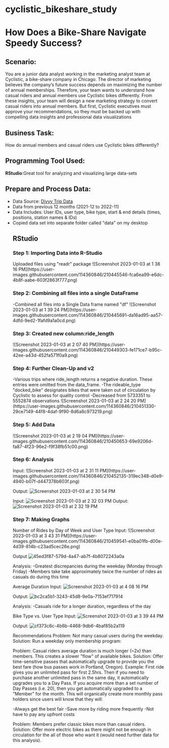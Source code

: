 # cyclistic_bikeshare_study
<h1>How Does a Bike-Share Navigate Speedy Success?</h1>

<h2>Scenario:</h2>
You are a junior data analyst working in the marketing analyst team at Cyclistic, a bike-share company in Chicago. The director of marketing believes the company’s future success depends on maximizing the number of annual memberships. Therefore, your team wants to understand how casual riders and annual members use Cyclistic bikes differently. From these insights, your team will design a new marketing strategy to convert casual riders into annual members. But first, Cyclistic executives must approve your recommendations, so they must be backed up with compelling data insights and professional data visualizations


<h2>Business Task:</h2>
How do annual members and casual riders use Cyclistic bikes differently?

<h2> Programming Tool Used:</h2>
<b>RStudio</b>:Great tool for analyzing and visualizing large data-sets 

<h2>Prepare and Process Data:</h2>
<ul>
  <li> Data Source: <a href="https://divvy-tripdata.s3.amazonaws.com/index.html"> Divvy Trip Data </a> </li>
  <li>Data from previous 12 months (2021-12 to 2022-11)</li>
  <li>Data Includes: User IDs, user type, bike type, start & end details (times, positions, station names & IDs)</li>
  <li>Copied data set into separate folder called "data" on my desktop</li>

<h2> RStudio </h2>
  <h3> Step 1: Importing Data into R-Studio</h3>
Uploaded files using "readr" package
![Screenshot 2023-01-03 at 1 38 16 PM](https://user-images.githubusercontent.com/114360846/210445546-fca6ea99-e6dc-4b8f-aabe-603f2863f777.png)


  <h3>Step 2: Combining all files into a single DataFrame</h3>
-Combined all files into a Single Data frame named "df"
![Screenshot 2023-01-03 at 1 39 24 PM](https://user-images.githubusercontent.com/114360846/210445691-da16ad95-aa57-4dfd-9ed2-1fafd9a1a0cd.png)

  <h3>Step 3: Created new column:ride_length</h3>
![Screenshot 2023-01-03 at 2 07 40 PM](https://user-images.githubusercontent.com/114360846/210449303-fe171ce7-b95c-42ee-a43d-452fa571f0a9.png)

  <h3>Step 4: Further Clean-Up and v2</h3>
-Various trips where ride_length returns a negative duration. These entries were omitted from the data_frame.
-The rideable_type "docked_bike" designates bikes that were taken out of circulation by Cyclistic to assess for quality control
-Decreased from 5733351 to 5552874 observations
![Screenshot 2023-01-03 at 2 24 20 PM](https://user-images.githubusercontent.com/114360846/210451330-29ce7149-44f8-4daf-9f90-8d6a8c973219.png)

  <h3>Step 5: Add Data</h3>
![Screenshot 2023-01-03 at 2 19 04 PM](https://user-images.githubusercontent.com/114360846/210450653-69e9206d-fa87-4f23-96e2-f9f38fb51c00.png)

  <h3>Step 6: Analysis</h3>
Input:
![Screenshot 2023-01-03 at 2 31 11 PM](https://user-images.githubusercontent.com/114360846/210452135-319ec348-d0e9-4940-b07f-d447378b603f.png)

Output:
![Screenshot 2023-01-03 at 2 30 54 PM](https://user-images.githubusercontent.com/114360846/210452105-18282c71-22c9-44a0-9151-cd4942678fbe.png)

Input:
![Screenshot 2023-01-03 at 2 32 03 PM](https://user-images.githubusercontent.com/114360846/210452226-45d9b958-db62-4181-a18a-90a3fad45dc5.png)
Output:
![Screenshot 2023-01-03 at 2 32 19 PM](https://user-images.githubusercontent.com/114360846/210452259-a525a285-6c96-4a0f-811c-2941bb1bcd0f.png)


  <h3>Step 7: Making Graphs</h3>
Number of Rides by Day of Week and User Type
Input:
![Screenshot 2023-01-03 at 3 43 31 PM](https://user-images.githubusercontent.com/114360846/210459541-e0ba01fb-d00e-4d39-814b-c23ad5cec26e.png)

Output
![45ed3f87-579d-4a47-ab7f-4b8072243a0a](https://user-images.githubusercontent.com/114360846/210459581-4c24e7ed-ff13-4d32-a707-e4304fd5aa3f.png)

Analysis:
-Greatest discrepancies during the weekday (Monday through Friday)
  -Members take take approximately twice the number of rides as casuals do during this time

Average Duration 
Input:
![Screenshot 2023-01-03 at 4 08 16 PM](https://user-images.githubusercontent.com/114360846/210461659-fe6d86c3-1689-4df7-9bec-4f123a0f1b34.png)

Output:
![bc2ca5b1-3243-45d8-9e0a-7153ef717914](https://user-images.githubusercontent.com/114360846/210461691-6bfe77ac-9dba-44c3-91e1-c68fc918a9b8.png)


Analysis:
-Casuals ride for a longer duration, regardless of the day

Bike Type vs. User Type
Input:
![Screenshot 2023-01-03 at 3 39 44 PM](https://user-images.githubusercontent.com/114360846/210459199-4b93df65-9cd2-4a36-bfb7-6a04c4bffe1c.png)

Output:
![cf373c6c-4b6b-4468-9db6-4baf85b2a119](https://user-images.githubusercontent.com/114360846/210459284-7b651e95-fdec-441b-8bc1-c504f10c6f4e.png)


Recommendations
Problem: Not many casual users during the weekday.
Solution: Run a weekday only membership program:

Problem: Casual riders average duration is much longer (~2x) than members. This creates a slower "flow" of available bikes.
Solution: Offer time-sensitive passes that automatically upgrade to provide you the best fare (how bus passes work in Portland, Oregon). Example: First ride gives you an unlimited pass for first 2.5hrs. Then if you need to purchase another unlimited pass in the same day, it automatically upgrades you to a Day Pass. If you acquire more than a set number of Day Passes (i.e. 20), then you get automatically upgraded to a "Member" for the month. This will organically create more monthly pass holders since users will know that they will:

-Always get the best fair
-Save more by riding more frequently
-Not have to pay any upfront costs

Problem: Members prefer classic bikes more than casual riders.
Solution: Offer more electric bikes as there might not be enough in circulation for the all of those who want it (would need further data for this analysis).
